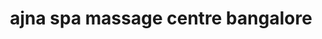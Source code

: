 ---
title: "ajna spa massage centre bangalore"
url: /bangalore/ajna-spa-massage-centre-bangalore/
shop: massage
---